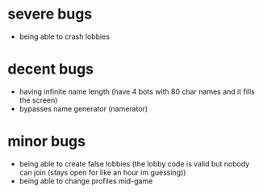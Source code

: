 # severe bugs
* being able to crash lobbies

# decent bugs
* having infinite name length (have 4 bots with 80 char names and it fills the screen)
* bypasses name generator (namerator)

# minor bugs
* being able to create false lobbies (the lobby code is valid but nobody can join (stays open for like an hour im guessing))
* being able to change profiles mid-game
